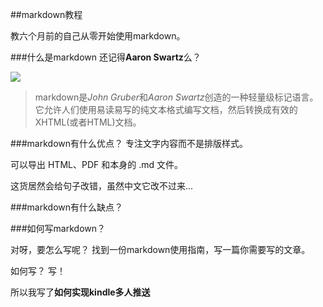 ##markdown教程

教六个月前的自己从零开始使用markdown。

###什么是markdown
还记得**Aaron Swartz**么？

![](http://upload.wikimedia.org/wikipedia/commons/thumb/b/bf/Aaron_Swartz_at_Boston_Wikipedia_Meetup%2C_2009-08-18.jpg/440px-Aaron_Swartz_at_Boston_Wikipedia_Meetup%2C_2009-08-18.jpg)



>markdown是*John Gruber*和*Aaron Swartz*创造的一种轻量级标记语言。它允许人们使用易读易写的纯文本格式编写文档，然后转换成有效的XHTML(或者HTML)文档。

###markdown有什么优点？
专注文字内容而不是排版样式。

可以导出 HTML、PDF 和本身的 .md 文件。

这货居然会给句子改错，虽然中文它改不过来...


###markdown有什么缺点？



###如何写markdown？

对呀，要怎么写呢？
找到一份markdown使用指南，写一篇你需要写的文章。

如何写？
写！

所以我写了**如何实现kindle多人推送**



